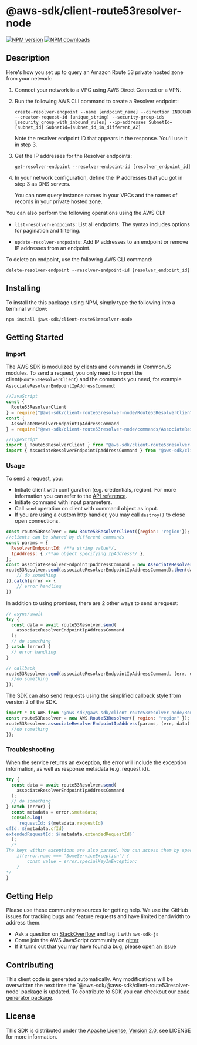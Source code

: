 # @aws-sdk/client-route53resolver-node

[![NPM version](https://img.shields.io/npm/v/@aws-sdk/client-route53resolver-node/preview.svg)](https://www.npmjs.com/package/@aws-sdk/client-route53resolver-node)
[![NPM downloads](https://img.shields.io/npm/dm/@aws-sdk/client-route53resolver-node.svg)](https://www.npmjs.com/package/@aws-sdk/client-route53resolver-node)

## Description

<p>Here's how you set up to query an Amazon Route 53 private hosted zone from your network:</p> <ol> <li> <p>Connect your network to a VPC using AWS Direct Connect or a VPN.</p> </li> <li> <p>Run the following AWS CLI command to create a Resolver endpoint:</p> <p> <code>create-resolver-endpoint --name [endpoint_name] --direction INBOUND --creator-request-id [unique_string] --security-group-ids [security_group_with_inbound_rules] --ip-addresses SubnetId=[subnet_id] SubnetId=[subnet_id_in_different_AZ]</code> </p> <p>Note the resolver endpoint ID that appears in the response. You'll use it in step 3.</p> </li> <li> <p>Get the IP addresses for the Resolver endpoints:</p> <p> <code>get-resolver-endpoint --resolver-endpoint-id [resolver_endpoint_id]</code> </p> </li> <li> <p>In your network configuration, define the IP addresses that you got in step 3 as DNS servers.</p> <p>You can now query instance names in your VPCs and the names of records in your private hosted zone.</p> </li> </ol> <p>You can also perform the following operations using the AWS CLI:</p> <ul> <li> <p> <code>list-resolver-endpoints</code>: List all endpoints. The syntax includes options for pagination and filtering.</p> </li> <li> <p> <code>update-resolver-endpoints</code>: Add IP addresses to an endpoint or remove IP addresses from an endpoint. </p> </li> </ul> <p>To delete an endpoint, use the following AWS CLI command:</p> <p> <code>delete-resolver-endpoint --resolver-endpoint-id [resolver_endpoint_id]</code> </p>

## Installing

To install the this package using NPM, simply type the following into a terminal window:

```
npm install @aws-sdk/client-route53resolver-node
```

## Getting Started

### Import

The AWS SDK is modulized by clients and commands in CommonJS modules. To send a request, you only need to import the client(`Route53ResolverClient`) and the commands you need, for example `AssociateResolverEndpointIpAddressCommand`:

```javascript
//JavaScript
const {
  Route53ResolverClient
} = require("@aws-sdk/client-route53resolver-node/Route53ResolverClient");
const {
  AssociateResolverEndpointIpAddressCommand
} = require("@aws-sdk/client-route53resolver-node/commands/AssociateResolverEndpointIpAddressCommand");
```

```javascript
//TypeScript
import { Route53ResolverClient } from "@aws-sdk/client-route53resolver-node/Route53ResolverClient";
import { AssociateResolverEndpointIpAddressCommand } from "@aws-sdk/client-route53resolver-node/commands/AssociateResolverEndpointIpAddressCommand";
```

### Usage

To send a request, you:

- Initiate client with configuration (e.g. credentials, region). For more information you can refer to the [API reference][].
- Initiate command with input parameters.
- Call `send` operation on client with command object as input.
- If you are using a custom http handler, you may call `destroy()` to close open connections.

```javascript
const route53Resolver = new Route53ResolverClient({region: 'region'});
//clients can be shared by different commands
const params = {
  ResolverEndpointId: /**a string value*/,
  IpAddress: { /**an object specifying IpAddress*/ },
};
const associateResolverEndpointIpAddressCommand = new AssociateResolverEndpointIpAddressCommand(params);
route53Resolver.send(associateResolverEndpointIpAddressCommand).then(data => {
    // do something
}).catch(error => {
    // error handling
})
```

In addition to using promises, there are 2 other ways to send a request:

```javascript
// async/await
try {
  const data = await route53Resolver.send(
    associateResolverEndpointIpAddressCommand
  );
  // do something
} catch (error) {
  // error handling
}
```

```javascript
// callback
route53Resolver.send(associateResolverEndpointIpAddressCommand, (err, data) => {
  //do something
});
```

The SDK can also send requests using the simplified callback style from version 2 of the SDK.

```javascript
import * as AWS from "@aws-sdk/@aws-sdk/client-route53resolver-node/Route53Resolver";
const route53Resolver = new AWS.Route53Resolver({ region: "region" });
route53Resolver.associateResolverEndpointIpAddress(params, (err, data) => {
  //do something
});
```

### Troubleshooting

When the service returns an exception, the error will include the exception information, as well as response metadata (e.g. request id).

```javascript
try {
  const data = await route53Resolver.send(
    associateResolverEndpointIpAddressCommand
  );
  // do something
} catch (error) {
  const metadata = error.$metadata;
  console.log(
    `requestId: ${metadata.requestId}
cfId: ${metadata.cfId}
extendedRequestId: ${metadata.extendedRequestId}`
  );
  /*
The keys within exceptions are also parsed. You can access them by specifying exception names:
    if(error.name === 'SomeServiceException') {
        const value = error.specialKeyInException;
    }
*/
}
```

## Getting Help

Please use these community resources for getting help. We use the GitHub issues for tracking bugs and feature requests and have limited bandwidth to address them.

- Ask a question on [StackOverflow](https://stackoverflow.com/questions/tagged/aws-sdk-js) and tag it with `aws-sdk-js`
- Come join the AWS JavaScript community on [gitter](https://gitter.im/aws/aws-sdk-js-v3)
- If it turns out that you may have found a bug, please [open an issue](https://github.com/aws/aws-sdk-js-v3/issues)

## Contributing

This client code is generated automatically. Any modifications will be overwritten the next time the `@aws-sdk/@aws-sdk/client-route53resolver-node' package is updated. To contribute to SDK you can checkout our [code generator package][].

## License

This SDK is distributed under the
[Apache License, Version 2.0](http://www.apache.org/licenses/LICENSE-2.0),
see LICENSE for more information.

[code generator package]: https://github.com/aws/aws-sdk-js-v3/tree/master/packages/service-types-generator
[api reference]: https://docs.aws.amazon.com/AWSJavaScriptSDK/latest/
